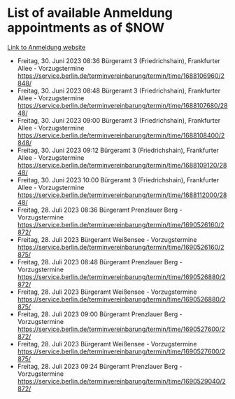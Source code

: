 # List of available Anmeldung appointments as of $NOW
[Link to Anmeldung website](https://service.berlin.de/terminvereinbarung/termin/tag.php?termin=1&anliegen[]=120686&dienstleisterlist=122210,122217,327316,122219,327312,122227,327314,122231,327346,122243,327348,122254,122252,329742,122260,329745,122262,329748,122271,327278,122273,327274,122277,327276,330436,122280,327294,122282,327290,122284,327292,122291,327270,122285,327266,122286,327264,122296,327268,150230,329760,122297,327286,122294,327284,122312,329763,122314,329775,122304,327330,122311,327334,122309,327332,317869,122281,327352,122279,329772,122283,122276,327324,122274,327326,122267,329766,122246,327318,122251,327320,122257,327322,122208,327298,122226,327300&herkunft=http%3A%2F%2Fservice.berlin.de%2Fdienstleistung%2F120686%2F)
- Freitag, 30. Juni 2023 08:36 Bürgeramt 3 (Friedrichshain), Frankfurter Allee - Vorzugstermine https://service.berlin.de/terminvereinbarung/termin/time/1688106960/2848/
- Freitag, 30. Juni 2023 08:48 Bürgeramt 3 (Friedrichshain), Frankfurter Allee - Vorzugstermine https://service.berlin.de/terminvereinbarung/termin/time/1688107680/2848/
- Freitag, 30. Juni 2023 09:00 Bürgeramt 3 (Friedrichshain), Frankfurter Allee - Vorzugstermine https://service.berlin.de/terminvereinbarung/termin/time/1688108400/2848/
- Freitag, 30. Juni 2023 09:12 Bürgeramt 3 (Friedrichshain), Frankfurter Allee - Vorzugstermine https://service.berlin.de/terminvereinbarung/termin/time/1688109120/2848/
- Freitag, 30. Juni 2023 10:00 Bürgeramt 3 (Friedrichshain), Frankfurter Allee - Vorzugstermine https://service.berlin.de/terminvereinbarung/termin/time/1688112000/2848/
- Freitag, 28. Juli 2023 08:36 Bürgeramt Prenzlauer Berg - Vorzugstermine https://service.berlin.de/terminvereinbarung/termin/time/1690526160/2872/
- Freitag, 28. Juli 2023  Bürgeramt Weißensee - Vorzugstermine https://service.berlin.de/terminvereinbarung/termin/time/1690526160/2875/
- Freitag, 28. Juli 2023 08:48 Bürgeramt Prenzlauer Berg - Vorzugstermine https://service.berlin.de/terminvereinbarung/termin/time/1690526880/2872/
- Freitag, 28. Juli 2023  Bürgeramt Weißensee - Vorzugstermine https://service.berlin.de/terminvereinbarung/termin/time/1690526880/2875/
- Freitag, 28. Juli 2023 09:00 Bürgeramt Prenzlauer Berg - Vorzugstermine https://service.berlin.de/terminvereinbarung/termin/time/1690527600/2872/
- Freitag, 28. Juli 2023  Bürgeramt Weißensee - Vorzugstermine https://service.berlin.de/terminvereinbarung/termin/time/1690527600/2875/
- Freitag, 28. Juli 2023 09:24 Bürgeramt Prenzlauer Berg - Vorzugstermine https://service.berlin.de/terminvereinbarung/termin/time/1690529040/2872/
